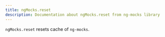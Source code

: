 ```yaml
---
title: ngMocks.reset
description: Documentation about ngMocks.reset from ng-mocks library
---
```


`ngMocks.reset` resets cache of `ng-mocks`.
